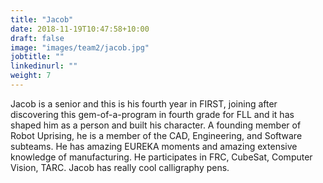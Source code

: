 ```yaml
---
title: "Jacob"
date: 2018-11-19T10:47:58+10:00
draft: false
image: "images/team2/jacob.jpg"
jobtitle: ""
linkedinurl: ""
weight: 7
---
```


Jacob is a senior and this is his fourth year in FIRST, joining after discovering this gem-of-a-program in fourth grade for FLL and it has shaped him as a person and built his character. A founding member of Robot Uprising, he is a member of the CAD, Engineering, and Software subteams. He has amazing EUREKA moments and amazing extensive knowledge of manufacturing. He participates in FRC, CubeSat, Computer Vision, TARC. Jacob has really cool calligraphy pens.
